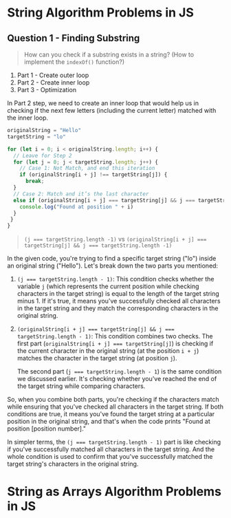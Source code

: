 # String Algorithm Problems in JS

## Question 1 - Finding Substring

> How can you check if a substring exists in a string? (How to implement the `indexOf()` function?)

1. Part 1 - Create outer loop
2. Part 2 - Create inner loop
3. Part 3 - Optimization

In Part 2 step, we need to create an inner loop that would help us in checking if the next few letters (including the current letter) matched with the inner loop.

```javascript
originalString = "Hello"
targetString = "lo"

for (let i = 0; i < originalString.length; i++) {
  // Leave for Step 2
  for (let j = 0; j < targetString.length; j++) {
    // Case 1: Not Match, and end this iteration
    if (originalString[i + j] !== targetString[j]) {
      break;
  }
  // Case 2: Match and it’s the last character
  else if (originalString[i + j] === targetString[j] && j === targetString.length -1) {
    console.log("Found at position " + i)
  }
 }
}
```

> `(j === targetString.length -1)` vs `(originalString[i + j] === targetString[j] && j === targetString.length -1)`

In the given code, you're trying to find a specific target string ("lo") inside an original string ("Hello"). Let's break down the two parts you mentioned:

1. `(j === targetString.length - 1)`:
   This condition checks whether the variable `j` (which represents the current position while checking characters in the target string) is equal to the length of the target string minus 1. If it's true, it means you've successfully checked all characters in the target string and they match the corresponding characters in the original string.

2. `(originalString[i + j] === targetString[j] && j === targetString.length - 1)`:
   This condition combines two checks. The first part (`originalString[i + j] === targetString[j]`) is checking if the current character in the original string (at the position `i + j`) matches the character in the target string (at position `j`).

   The second part (`j === targetString.length - 1`) is the same condition we discussed earlier. It's checking whether you've reached the end of the target string while comparing characters.

So, when you combine both parts, you're checking if the characters match while ensuring that you've checked all characters in the target string. If both conditions are true, it means you've found the target string at a particular position in the original string, and that's when the code prints "Found at position [position number]."

In simpler terms, the `(j === targetString.length - 1)` part is like checking if you've successfully matched all characters in the target string. And the whole condition is used to confirm that you've successfully matched the target string's characters in the original string.

# String as Arrays Algorithm Problems in JS